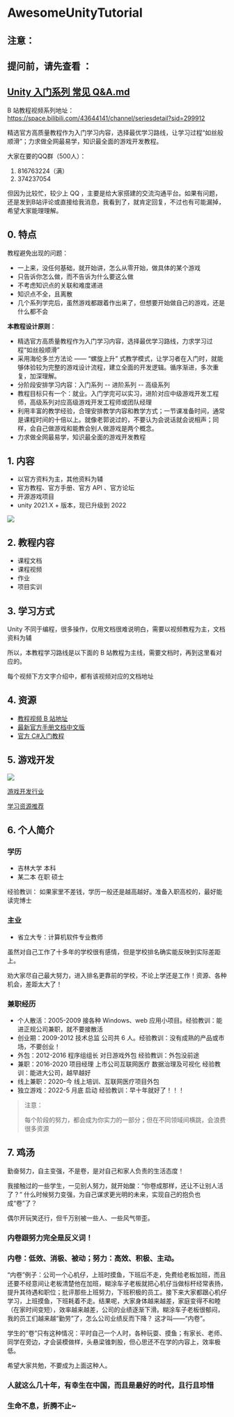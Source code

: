 # AwesomeUnityTutorial

## 注意：
## 提问前，请先查看 ：
## [Unity 入门系列 常见 Q&A.md](Unity%20入门系列%20常见%20Q&A.md)

B 站教程视频系列地址：https://space.bilibili.com/43644141/channel/seriesdetail?sid=299912

精选官方高质量教程作为入门学习内容，选择最优学习路线，让学习过程“如丝般顺滑”；力求做全网最易学，知识最全面的游戏开发教程。

大家在要的QQ群（500人）：

1. 816763224（满）
2. 374237054

但因为比较忙，较少上 QQ ，主要是给大家搭建的交流沟通平台。如果有问题，还是发到B站评论或直接给我消息，我看到了，就肯定回复，不过也有可能漏掉，希望大家能理理解。

## 0. 特点

<span style="font-color:'red'">教程避免出现的问题：</span>

- 一上来，没任何基础，就开始讲，怎么从零开始，做具体的某个游戏
- 只告诉你怎么做，而不告诉为什么要这么做
- 不考虑知识点的关联和难度递进
- 知识点不全，且离散
- 几个系列学完后，虽然游戏都跟着作出来了，但想要开始做自己的游戏，还是什么都不会

**本教程设计原则**：

- 精选官方高质量教程作为入门学习内容，选择最优学习路线，力求学习过程“如丝般顺滑”
- 采用海伦多兰方法论 —— “螺旋上升” 式教学模式，让学习者在入门时，就能够体验较为完整的游戏设计流程，建立全面的开发逻辑。循序渐进，多次重复，加深理解。
- 分阶段安排学习内容：入门系列 -- 进阶系列 -- 高级系列
- 教程目标只有一个：就业。入门学完可以实习，进阶对应中级游戏开发工程师，高级系列对应高级游戏开发工程师或团队经理
- 利用丰富的教学经验，合理安排教学内容和教学方式；一节课准备时间，通常是课程时间的十倍以上。就像老郭说过的，不要认为会说话就会说相声；同样，会自己做游戏和能教会别人做游戏是两个概念。
- 力求做全网最易学，知识最全面的游戏开发教程

## 1. 内容

- 以官方资料为主，其他资料为辅
- 官方教程、官方手册、官方 API 、官方论坛
- 开源游戏项目
- unity 2021.X + 版本，现已升级到 2022

![](/imgs/unity课程设置.png)

## 2. 教程内容

- 课程文档
- 课程视频
- 作业
- 项目实训

## 3. 学习方式

Unity 不同于编程，很多操作，仅用文档很难说明白，需要以视频教程为主，文档资料为辅

所以，本教程学习路线是以下面的 B 站教程为主线，需要文档时，再到这里看对应的。

每个视频下方文字介绍中，都有该视频对应的文档地址

## 4. 资源

- [教程视频 B 站地址](https://space.bilibili.com/43644141/channel/seriesdetail?sid=299912)
- [最新官方手册文档中文版](https://docs.unity3d.com/cn/2021.2/Manual/UnityManual.html)
- [官方 C#入门教程](https://learn.u3d.cn/tutorial/beginner-gameplay-scripting)

## 5. 游戏开发

![](/imgs/商业Game开发团队设置.awebp)

[游戏开发行业](https://juejin.cn/post/6844904183552819214)

[学习资源推荐](https://niuxingxing.feishu.cn/docs/doccnnlltKuoVUKwfC5BYkzsQ2f)

## 6. 个人简介

### 学历

* 吉林大学 本科 
* 某二本 在职 硕士

经验教训： 如果家里不差钱，学历一般还是越高越好。准备入职高校的，最好能读完博士

### 主业

* 省立大专：计算机软件专业教师

虽然对自己工作了十多年的学校很有感情，但是学校排名确实能反映到实际差距上。

劝大家尽自己最大努力，进入排名更靠前的学校，不论上学还是工作！资源、各种机会，差距太大了！

### 兼职经历

- 个人散活：2005-2009 接各种 Windows、web 应用小项目。经验教训：能进正规公司兼职，就不要接散活
- 创业期：2009-2012 技术总监 公司共 6 人。经验教训：没有成熟的产品或市场，不要创业！
- 外包：2012-2016 程序组组长 对日游戏外包 经验教训：外包没前途
- 兼职：2016-2020 项目经理 上市公司互联网医疗 数据治理及可视化 经验教训：能进大公司，越早越好
- 线上兼职：2020-今 线上培训、互联网医疗项目外包
- 独立游戏：2022-5 月底 启动 经验教训：早十年就好了！！！

> 注意：
> 
> 每个阶段的努力，都会成为你实力的一部分；但在不同领域间横跳，会浪费很多资源

## 7. 鸡汤

勤奋努力，自主变强，不是卷，是对自己和家人负责的生活态度！

我接触过的一些学生，一见别人努力，就开始酸：“你卷成那样，还让不让别人活了？” 什么时候努力变强，为自己谋求更光明的未来，实现自己的抱负也成“卷”了？ 

偶尔开玩笑还行，但千万别被一些人、一些风气带歪。

### 内卷跟努力完全是反义词！

### 内卷：低效、消极、被动；努力：高效、积极、主动。

“内卷”例子：公司一个心机仔，上班时摸鱼，下班后不走，免费给老板加班，而且还要不经意间让老板清楚他在加班，糊涂车子老板就把心机仔当做标杆经常表扬，提升其待遇和职位；批评那些上班努力，下班积极的员工。接下来大家都跟心机仔学习，上班摸鱼，下班耗着不走。结果呢，大家身体越来越差，家庭变得不和睦（在家时间变短），效率越来越差，公司的业绩逐渐下滑。糊涂车子老板很郁闷，我的员工们越来越“勤劳”了，怎么公司业绩反而下降？  这才叫——“内卷”。


学生的“卷”只有这种情况：平时自己一个人时，各种玩耍、摸鱼；有家长、老师、同学在旁边，才会装模做样，头悬梁锥刺股，但心思还不在学的内容上，效率极低。

希望大家共勉，不要成为上面这种人。

### 人就这么几十年，有幸生在中国，而且是最好的时代，且行且珍惜

### 生命不息，折腾不止~